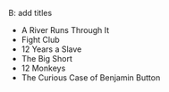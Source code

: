 B: add titles
* A River Runs Through It
* Fight Club
* 12 Years a Slave
* The Big Short
* 12 Monkeys
* The Curious Case of Benjamin Button